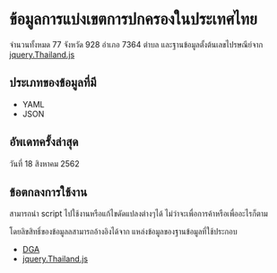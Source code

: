 ข้อมูลการแบ่งเขตการปกครองในประเทศไทย
================================

จำนวนทั้งหมด 77 จังหวัด 928 อำเภอ 7364 ตำบล
และฐานข้อมูลตั้งต้นเลขไปรษณีย์จาก [jquery.Thailand.js](https://github.com/earthchie/jquery.Thailand.js)

ประเภทของข้อมูลที่มี
--------------
* YAML
* JSON

อัพเดทครั้งล่าสุด
------------
วันที่ 18 สิงหาคม 2562

ข้อตกลงการใช้งาน
--------------
สามารถนำ script ไปใช้งานหรือแก้ไขดัดแปลงต่างๆได้ ไม่ว่าจะเพื่อการค้าหรือเพื่ออะไรก็ตาม

โดยลิขสิทธิ์ของข้อมูลลสามารถอ้างอิงได้จาก แหล่งข้อมูลของฐานข้อมูลที่ใช้ประกอบ

* [DGA](https://data.go.th/TermsAndConditions.aspx)
* [jquery.Thailand.js](https://github.com/earthchie/jquery.Thailand.js#license)

